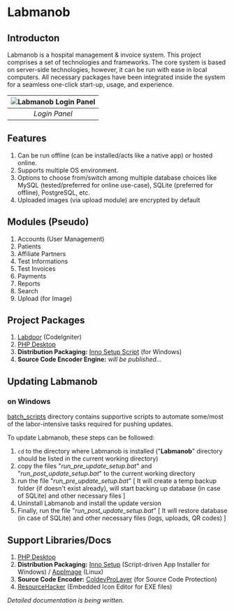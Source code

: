 # Labmanob
## Introducton
Labmanob is a hospital management & invoice system. This project comprises a set of technologies and frameworks. The core system is based on server-side technologies, however, it can be run with ease in local computers. All necessary packages have been integrated inside the system for a seamless one-click start-up, usage, and experience.

| ![Labmanob Login Panel](https://i.imgur.com/41C2TZz.png) |
| :---: |
| *Login Panel* |

## Features
1. Can be run offline (can be installed/acts like a native app) or hosted online.
1. Supports multiple OS environment.
2. Options to choose from/switch among multiple database choices like MySQL (tested/preferred for online use-case), SQLite (preferred for offline), PostgreSQL, etc.
3. Uploaded images (via upload module) are encrypted by default

## Modules (Pseudo)
1. Accounts (User Management)
1. Patients
1. Affiliate Partners
2. Test Informations
3. Test Invoices
4. Payments
5. Reports
6. Search
7. Upload (for Image)

## Project Packages
1. <a href="https://github.com/Nilaycb/Labmanob/tree/main/labdoor" target="_blank">Labdoor</a> (CodeIgniter)
1. [PHP Desktop](https://github.com/cztomczak/phpdesktop)
1. **Distribution Packaging:** [Inno Setup Script](../master/Labmanob_dist-cd-inno_setup_script-(vc_redist_x86-post_install).iss) (for Windows)
1. **Source Code Encoder Engine:** *will be published...*

## Updating Labmanob
### on Windows
<a href="https://github.com/Nilaycb/Labmanob/tree/main/batch_scripts" target="_blank">batch_scripts</a> directory contains supportive scripts to automate some/most of the labor-intensive tasks required for pushing updates. 

To update Labmanob, these steps can be followed:
  1. ```cd``` to the directory where Labmanob is installed ("**Labmanob**" directory should be listed in the current working directory)
  2. copy the files "*run_pre_update_setup.bat*" and "*run_post_update_setup.bat*" to the current working directory
  3. run the file "*run_pre_update_setup.bat*" [ It will create a temp backup folder (if doesn't exist already), will start backing up database (in case of SQLite) and other necessary files ]
  4. Uninstall Labmanob and install the update version
  5. Finally, run the file "*run_post_update_setup.bat*" [ It will restore database (in case of SQLite) and other necessary files (logs, uploads, QR codes) ]

## Support Libraries/Docs
1. [PHP Desktop](https://github.com/cztomczak/phpdesktop)
1. **Distribution Packaging:** [Inno Setup](https://github.com/jrsoftware/issrc) (Script-driven App Installer for Windows) / [AppImage](https://appimage.org) (Linux)
1. **Source Code Encoder:** [ColdevProLayer](http://coldev.blogspot.com) (for Source Code Protection)
1. [ResourceHacker](http://www.angusj.com/resourcehacker) (Embedded Icon Editor for EXE files)

*Detailed documentation is being written.*
